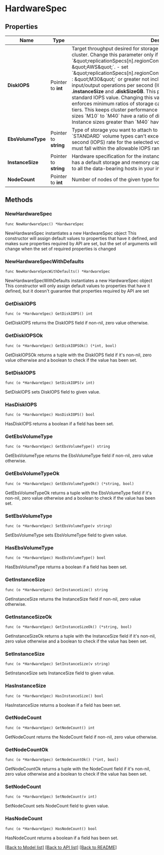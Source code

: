 # HardwareSpec

## Properties

Name | Type | Description | Notes
------------ | ------------- | ------------- | -------------
**DiskIOPS** | Pointer to **int** | Target throughput desired for storage attached to your AWS-provisioned cluster. Change this parameter only if you:  - set &#x60;\&quot;replicationSpecs[n].regionConfigs[m].providerName\&quot; : \&quot;AWS\&quot;&#x60;. - set &#x60;\&quot;replicationSpecs[n].regionConfigs[m].electableSpecs.instanceSize\&quot; : \&quot;M30\&quot;&#x60; or greater not including &#x60;Mxx_NVME&#x60; tiers.  The maximum input/output operations per second (IOPS) depend on the selected **.instanceSize** and **.diskSizeGB**. This parameter defaults to the cluster tier&#39;s standard IOPS value. Changing this value impacts cluster cost. MongoDB Cloud enforces minimum ratios of storage capacity to system memory for given cluster tiers. This keeps cluster performance consistent with large datasets.  - Instance sizes &#x60;M10&#x60; to &#x60;M40&#x60; have a ratio of disk capacity to system memory of 60:1. - Instance sizes greater than &#x60;M40&#x60; have a ratio of 120:1. | [optional] 
**EbsVolumeType** | Pointer to **string** | Type of storage you want to attach to your AWS-provisioned cluster.  - &#x60;STANDARD&#x60; volume types can&#39;t exceed the default input/output operations per second (IOPS) rate for the selected volume size.   - &#x60;PROVISIONED&#x60; volume types must fall within the allowable IOPS range for the selected volume size. | [optional] [default to "STANDARD"]
**InstanceSize** | Pointer to **string** | Hardware specification for the instance sizes in this region. Each instance size has a default storage and memory capacity. The instance size you select applies to all the data-bearing hosts in your instance size. | [optional] 
**NodeCount** | Pointer to **int** | Number of nodes of the given type for MongoDB Cloud to deploy to the region. | [optional] 

## Methods

### NewHardwareSpec

`func NewHardwareSpec() *HardwareSpec`

NewHardwareSpec instantiates a new HardwareSpec object
This constructor will assign default values to properties that have it defined,
and makes sure properties required by API are set, but the set of arguments
will change when the set of required properties is changed

### NewHardwareSpecWithDefaults

`func NewHardwareSpecWithDefaults() *HardwareSpec`

NewHardwareSpecWithDefaults instantiates a new HardwareSpec object
This constructor will only assign default values to properties that have it defined,
but it doesn't guarantee that properties required by API are set

### GetDiskIOPS

`func (o *HardwareSpec) GetDiskIOPS() int`

GetDiskIOPS returns the DiskIOPS field if non-nil, zero value otherwise.

### GetDiskIOPSOk

`func (o *HardwareSpec) GetDiskIOPSOk() (*int, bool)`

GetDiskIOPSOk returns a tuple with the DiskIOPS field if it's non-nil, zero value otherwise
and a boolean to check if the value has been set.

### SetDiskIOPS

`func (o *HardwareSpec) SetDiskIOPS(v int)`

SetDiskIOPS sets DiskIOPS field to given value.

### HasDiskIOPS

`func (o *HardwareSpec) HasDiskIOPS() bool`

HasDiskIOPS returns a boolean if a field has been set.

### GetEbsVolumeType

`func (o *HardwareSpec) GetEbsVolumeType() string`

GetEbsVolumeType returns the EbsVolumeType field if non-nil, zero value otherwise.

### GetEbsVolumeTypeOk

`func (o *HardwareSpec) GetEbsVolumeTypeOk() (*string, bool)`

GetEbsVolumeTypeOk returns a tuple with the EbsVolumeType field if it's non-nil, zero value otherwise
and a boolean to check if the value has been set.

### SetEbsVolumeType

`func (o *HardwareSpec) SetEbsVolumeType(v string)`

SetEbsVolumeType sets EbsVolumeType field to given value.

### HasEbsVolumeType

`func (o *HardwareSpec) HasEbsVolumeType() bool`

HasEbsVolumeType returns a boolean if a field has been set.

### GetInstanceSize

`func (o *HardwareSpec) GetInstanceSize() string`

GetInstanceSize returns the InstanceSize field if non-nil, zero value otherwise.

### GetInstanceSizeOk

`func (o *HardwareSpec) GetInstanceSizeOk() (*string, bool)`

GetInstanceSizeOk returns a tuple with the InstanceSize field if it's non-nil, zero value otherwise
and a boolean to check if the value has been set.

### SetInstanceSize

`func (o *HardwareSpec) SetInstanceSize(v string)`

SetInstanceSize sets InstanceSize field to given value.

### HasInstanceSize

`func (o *HardwareSpec) HasInstanceSize() bool`

HasInstanceSize returns a boolean if a field has been set.

### GetNodeCount

`func (o *HardwareSpec) GetNodeCount() int`

GetNodeCount returns the NodeCount field if non-nil, zero value otherwise.

### GetNodeCountOk

`func (o *HardwareSpec) GetNodeCountOk() (*int, bool)`

GetNodeCountOk returns a tuple with the NodeCount field if it's non-nil, zero value otherwise
and a boolean to check if the value has been set.

### SetNodeCount

`func (o *HardwareSpec) SetNodeCount(v int)`

SetNodeCount sets NodeCount field to given value.

### HasNodeCount

`func (o *HardwareSpec) HasNodeCount() bool`

HasNodeCount returns a boolean if a field has been set.


[[Back to Model list]](../README.md#documentation-for-models) [[Back to API list]](../README.md#documentation-for-api-endpoints) [[Back to README]](../README.md)


